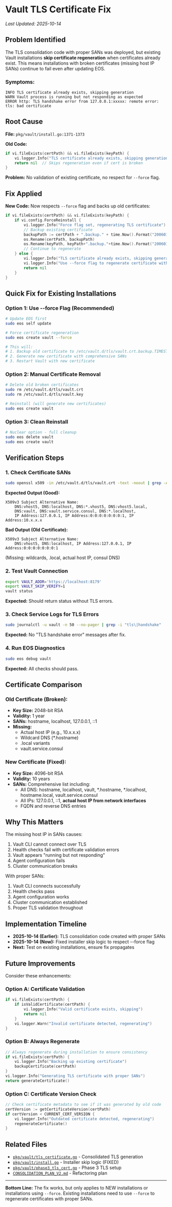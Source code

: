 # Vault TLS Certificate Fix

*Last Updated: 2025-10-14*

## Problem Identified

The TLS consolidation code with proper SANs was deployed, but existing Vault installations **skip certificate regeneration** when certificates already exist. This means installations with broken certificates (missing host IP SANs) continue to fail even after updating EOS.

### Symptoms:
```
INFO TLS certificate already exists, skipping generation
WARN Vault process is running but not responding as expected
ERROR http: TLS handshake error from 127.0.0.1:xxxxx: remote error: tls: bad certificate
```

## Root Cause

**File:** `pkg/vault/install.go:1371-1373`

**Old Code:**
```go
if vi.fileExists(certPath) && vi.fileExists(keyPath) {
    vi.logger.Info("TLS certificate already exists, skipping generation")
    return nil  // Skips regeneration even if cert is broken
}
```

**Problem:** No validation of existing certificate, no respect for `--force` flag.

## Fix Applied

**New Code:** Now respects `--force` flag and backs up old certificates:
```go
if vi.fileExists(certPath) && vi.fileExists(keyPath) {
    if vi.config.ForceReinstall {
        vi.logger.Info("Force flag set, regenerating TLS certificate")
        // Backup existing certificate
        backupPath := certPath + ".backup." + time.Now().Format("20060102-150405")
        os.Rename(certPath, backupPath)
        os.Rename(keyPath, keyPath+".backup."+time.Now().Format("20060102-150405"))
        // Continue to regenerate
    } else {
        vi.logger.Info("TLS certificate already exists, skipping generation")
        vi.logger.Info("Use --force flag to regenerate certificate with updated SANs")
        return nil
    }
}
```

## Quick Fix for Existing Installations

### Option 1: Use --force Flag (Recommended)
```bash
# Update EOS first
sudo eos self update

# Force certificate regeneration
sudo eos create vault --force

# This will:
# 1. Backup old certificate to /etc/vault.d/tls/vault.crt.backup.TIMESTAMP
# 2. Generate new certificate with comprehensive SANs
# 3. Restart Vault with new certificate
```

### Option 2: Manual Certificate Removal
```bash
# Delete old broken certificates
sudo rm /etc/vault.d/tls/vault.crt
sudo rm /etc/vault.d/tls/vault.key

# Reinstall (will generate new certificates)
sudo eos create vault
```

### Option 3: Clean Reinstall
```bash
# Nuclear option - full cleanup
sudo eos delete vault
sudo eos create vault
```

## Verification Steps

### 1. Check Certificate SANs
```bash
sudo openssl x509 -in /etc/vault.d/tls/vault.crt -text -noout | grep -A 10 "Subject Alternative Name"
```

**Expected Output (Good):**
```
X509v3 Subject Alternative Name:
    DNS:vhost5, DNS:localhost, DNS:*.vhost5, DNS:vhost5.local,
    DNS:vault, DNS:vault.service.consul, DNS:*.localhost,
    IP Address:127.0.0.1, IP Address:0:0:0:0:0:0:0:1, IP Address:10.x.x.x
```

**Bad Output (Old Certificate):**
```
X509v3 Subject Alternative Name:
    DNS:vhost5, DNS:localhost, IP Address:127.0.0.1, IP Address:0:0:0:0:0:0:0:1
```
(Missing: wildcards, .local, actual host IP, consul DNS)

### 2. Test Vault Connection
```bash
export VAULT_ADDR='https://localhost:8179'
export VAULT_SKIP_VERIFY=1
vault status
```

**Expected:** Should return status without TLS errors.

### 3. Check Service Logs for TLS Errors
```bash
sudo journalctl -u vault -n 50 --no-pager | grep -i "tls\|handshake"
```

**Expected:** No "TLS handshake error" messages after fix.

### 4. Run EOS Diagnostics
```bash
sudo eos debug vault
```

**Expected:** All checks should pass.

## Certificate Comparison

### Old Certificate (Broken):
- **Key Size:** 2048-bit RSA
- **Validity:** 1 year
- **SANs:** hostname, localhost, 127.0.0.1, ::1
- **Missing:**
  - Actual host IP (e.g., 10.x.x.x)
  - Wildcard DNS (*.hostname)
  - .local variants
  - vault.service.consul

### New Certificate (Fixed):
- **Key Size:** 4096-bit RSA
- **Validity:** 10 years
- **SANs:** Comprehensive list including:
  - All DNS: hostname, localhost, vault, *.hostname, *.localhost, hostname.local, vault.service.consul
  - All IPs: 127.0.0.1, ::1, **actual host IP from network interfaces**
  - FQDN and reverse DNS entries

## Why This Matters

The missing host IP in SANs causes:
1.  Vault CLI cannot connect over TLS
2.  Health checks fail with certificate validation errors
3.  Vault appears "running but not responding"
4.  Agent configuration fails
5.  Cluster communication breaks

With proper SANs:
1.  Vault CLI connects successfully
2.  Health checks pass
3.  Agent configuration works
4.  Cluster communication established
5.  Proper TLS validation throughout

## Implementation Timeline

- **2025-10-14 (Earlier):** TLS consolidation code created with proper SANs
- **2025-10-14 (Now):** Fixed installer skip logic to respect --force flag
- **Next:** Test on existing installations, ensure fix propagates

## Future Improvements

Consider these enhancements:

### Option A: Certificate Validation
```go
if vi.fileExists(certPath) {
    if isValidCertificate(certPath) {
        vi.logger.Info("Valid certificate exists, skipping")
        return nil
    }
    vi.logger.Warn("Invalid certificate detected, regenerating")
}
```

### Option B: Always Regenerate
```go
// Always regenerate during installation to ensure consistency
if vi.fileExists(certPath) {
    vi.logger.Info("Backing up existing certificate")
    backupCertificate(certPath)
}
vi.logger.Info("Generating TLS certificate with proper SANs")
return generateCertificate()
```

### Option C: Certificate Version Check
```go
// Check certificate metadata to see if it was generated by old code
certVersion := getCertificateVersion(certPath)
if certVersion < CURRENT_CERT_VERSION {
    vi.logger.Info("Outdated certificate detected, regenerating")
    regenerateCertificate()
}
```

## Related Files

- [`pkg/vault/tls_certificate.go`](pkg/vault/tls_certificate.go) - Consolidated TLS generation
- [`pkg/vault/install.go`](pkg/vault/install.go:1371) - Installer skip logic (FIXED)
- [`pkg/vault/phase3_tls_cert.go`](pkg/vault/phase3_tls_cert.go) - Phase 3 TLS setup
- [`CONSOLIDATION_PLAN_V2.md`](pkg/vault/CONSOLIDATION_PLAN_V2.md) - Refactoring plan

---

**Bottom Line:** The fix works, but only applies to NEW installations or installations using `--force`. Existing installations need to use `--force` to regenerate certificates with proper SANs.
